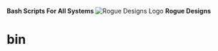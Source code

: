 **Bash Scripts For All Systems**
![Rogue Designs Logo](https://drive.google.com/file/d/1GrBRPJ9mXVkEfnmZn3KwR9JwmaJf3gEP/view?usp=sharing&authuser=0)
**Rogue Designs**
# bin
